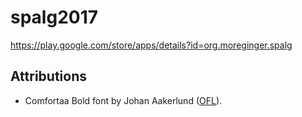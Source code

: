 # spalg2017

https://play.google.com/store/apps/details?id=org.moreginger.spalg


## Attributions

+ Comfortaa Bold font by Johan Aakerlund ([OFL](https://scripts.sil.org/OFL)).
